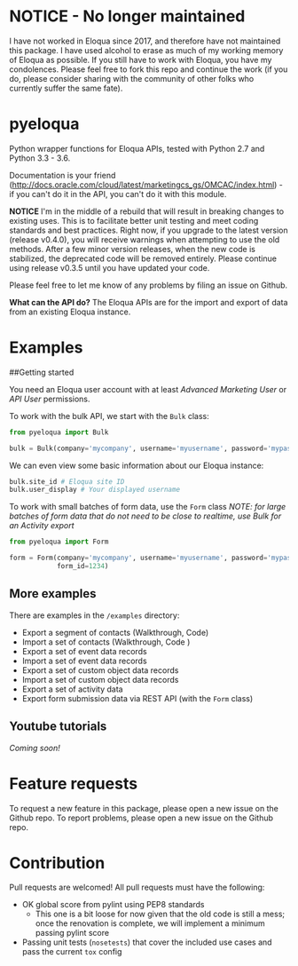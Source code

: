 # NOTICE - No longer maintained

I have not worked in Eloqua since 2017, and therefore have not maintained this package. I have used alcohol to erase as much of my working memory of Eloqua as possible. If you still have to work with Eloqua, you have my condolences. Please feel free to fork this repo and continue the work (if you do, please consider sharing with the community of other folks who currently suffer the same fate). 

# pyeloqua

Python wrapper functions for Eloqua APIs, tested with Python 2.7 and Python 3.3 - 3.6.

Documentation is your friend (http://docs.oracle.com/cloud/latest/marketingcs_gs/OMCAC/index.html) - if you can't do it in the API, you can't do it with this module.

**NOTICE** I'm in the middle of a rebuild that will result in breaking changes to existing uses. This is to facilitate better unit testing and meet coding standards and best practices. Right now, if you upgrade to the latest version (release v0.4.0), you will receive warnings when attempting to use the old methods. After a few minor version releases, when the new code is stabilized, the deprecated code will be removed entirely. Please continue using release v0.3.5 until you have updated your code.

Please feel free to let me know of any problems by filing an issue on Github.

**What can the API do?** The Eloqua APIs are for the import and export of data from an existing Eloqua instance.

# Examples
##Getting started

You need an Eloqua user account with at least *Advanced Marketing User* or *API User* permissions.

To work with the bulk API, we start with the `Bulk` class:

```python
from pyeloqua import Bulk

bulk = Bulk(company='mycompany', username='myusername', password='mypassword')
```

We can even view some basic information about our Eloqua instance:

```python
bulk.site_id # Eloqua site ID
bulk.user_display # Your displayed username
```

To work with small batches of form data, use the `Form` class
*NOTE: for large batches of form data that do not need to be close to realtime,
use Bulk for an Activity export*
```python
from pyeloqua import Form

form = Form(company='mycompany', username='myusername', password='mypassword',
            form_id=1234)
```

## More examples

There are examples in the `/examples` directory:

- Export a segment of contacts (Walkthrough, Code)
- Import a set of contacts (Walkthrough, Code )
- Export a set of event data records
- Import a set of event data records
- Export a set of custom object data records
- Import a set of custom object data records
- Export a set of activity data
- Export form submission data via REST API (with the `Form` class)

## Youtube tutorials

*Coming soon!*

# Feature requests

To request a new feature in this package, please open a new issue on the Github repo.
To report problems, please open a new issue on the Github repo.

# Contribution

Pull requests are welcomed! All pull requests must have the following:
- OK global score from pylint using PEP8 standards
  - This one is a bit loose for now given that the old code is still a mess; once the renovation is complete, we will implement a minimum passing pylint score
- Passing unit tests (`nosetests`) that cover the included use cases and pass the current `tox` config
